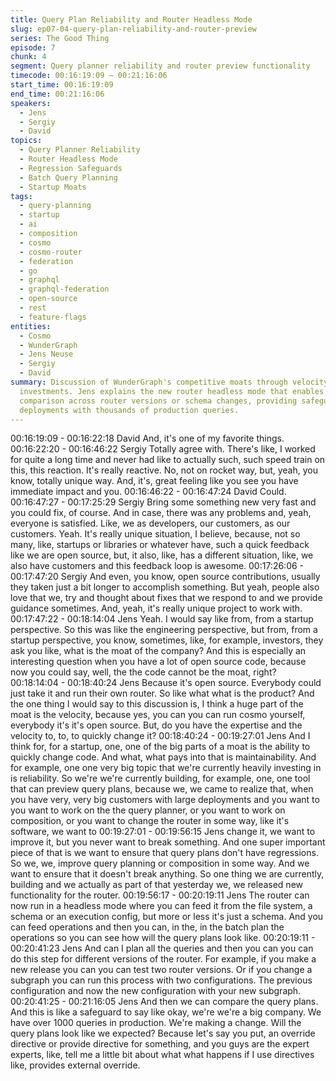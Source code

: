 ```yaml
---
title: Query Plan Reliability and Router Headless Mode
slug: ep07-04-query-plan-reliability-and-router-preview
series: The Good Thing
episode: 7
chunk: 4
segment: Query planner reliability and router preview functionality
timecode: 00:16:19:09 – 00:21:16:06
start_time: 00:16:19:09
end_time: 00:21:16:06
speakers:
  - Jens
  - Sergiy
  - David
topics:
  - Query Planner Reliability
  - Router Headless Mode
  - Regression Safeguards
  - Batch Query Planning
  - Startup Moats
tags:
  - query-planning
  - startup
  - ai
  - composition
  - cosmo
  - cosmo-router
  - federation
  - go
  - graphql
  - graphql-federation
  - open-source
  - rest
  - feature-flags
entities:
  - Cosmo
  - WunderGraph
  - Jens Neuse
  - Sergiy
  - David
summary: Discussion of WunderGraph's competitive moats through velocity and reliability
  investments. Jens explains the new router headless mode that enables query plan
  comparison across router versions or schema changes, providing safeguards for large
  deployments with thousands of production queries.
---
```


00:16:19:09 - 00:16:22:18
David
And, it's one of my favorite things.
00:16:22:20 - 00:16:46:22
Sergiy
Totally agree with. There's like, I worked for quite a long time and never had like to actually
such, such speed train on this, this reaction. It's really reactive. No, not on rocket way, but, yeah,
you know, totally unique way. And, it's, great feeling like you see you have immediate impact
and you.
00:16:46:22 - 00:16:47:24
David
Could.
00:16:47:27 - 00:17:25:29
Sergiy
Bring some something new very fast and you could fix, of course. And in case, there was any
problems and, yeah, everyone is satisfied. Like, we as developers, our customers, as our
customers. Yeah. It's really unique situation, I believe, because, not so many, like, startups or
libraries or whatever have, such a quick feedback like we are open source, but, it also, like, has
a different situation, like, we also have customers and this feedback loop is awesome.
00:17:26:06 - 00:17:47:20
Sergiy
And even, you know, open source contributions, usually they taken just a bit longer to
accomplish something. But yeah, people also love that we, try and thought about fixes that we
respond to and we provide guidance sometimes. And, yeah, it's really unique project to work
with.
00:17:47:22 - 00:18:14:04
Jens
Yeah. I would say like from, from a startup perspective. So this was like the engineering
perspective, but from, from a startup perspective, you know, sometimes, like, for example,
investors, they ask you like, what is the moat of the company? And this is especially an
interesting question when you have a lot of open source code, because now you could say, well,
the the code cannot be the moat, right?
00:18:14:04 - 00:18:40:24
Jens
Because it's open source. Everybody could just take it and run their own router. So like what
what is the product? And the one thing I would say to this discussion is, I think a huge part of the
moat is the velocity, because yes, you can you can run cosmo yourself, everybody it's it's open
source. But, do you have the expertise and the velocity to, to, to quickly change it?
00:18:40:24 - 00:19:27:01
Jens
And I think for, for a startup, one, one of the big parts of a moat is the ability to quickly change
code. And what, what pays into that is maintainability. And for example, one one very big topic
that we're currently heavily investing in is reliability. So we're we're currently building, for
example, one, one tool that can preview query plans, because we, we came to realize that,
when you have very, very big customers with large deployments and you want to you want to
work on the the query planner, or you want to work on composition, or you want to change the
router in some way, like it's software, we want to
00:19:27:01 - 00:19:56:15
Jens
change it, we want to improve it, but you never want to break something. And one super
important piece of that is we want to ensure that query plans don't have regressions. So we, we,
improve query planning or composition in some way. And we want to ensure that it doesn't
break anything. So one thing we are currently, building and we actually as part of that yesterday
we, we released new functionality for the router.
00:19:56:17 - 00:20:19:11
Jens
The router can now run in a headless mode where you can feed it from the file system, a
schema or an execution config, but more or less it's just a schema. And you can feed operations
and then you can, in the, in the batch plan the operations so you can see how will the query
plans look like.
00:20:19:11 - 00:20:41:23
Jens
And can I plan all the queries and then you can you can do this step for different versions of the
router. For example, if you make a new release you can you can test two router versions. Or if
you change a subgraph you can run this process with two configurations. The previous
configuration and now the new configuration with your new subgraph.
00:20:41:25 - 00:21:16:05
Jens
And then we can compare the query plans. And this is like a safeguard to say like okay, we're
we're a big company. We have over 1000 queries in production. We're making a change. Will
the query plans look like we expected? Because let's say you put, an override directive or
provide directive for something, and you guys are the expert experts, like, tell me a little bit
about what what happens if I use directives like, provides external override.